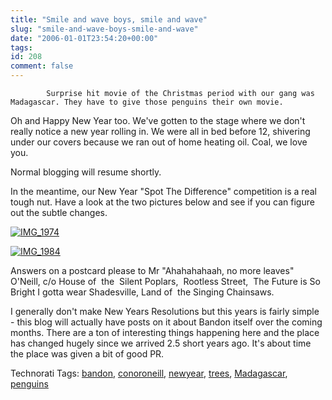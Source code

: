 ```yaml
---
title: "Smile and wave boys, smile and wave"
slug: "smile-and-wave-boys-smile-and-wave"
date: "2006-01-01T23:54:20+00:00"
tags:
id: 208
comment: false
---
```


            Surprise hit movie of the Christmas period with our gang was Madagascar. They have to give those penguins their own movie. 

Oh and Happy New Year too. We've gotten to the stage where we don't really notice a new year rolling in. We were all in bed before 12, shivering under our covers because we ran out of home heating oil. Coal, we love you.

Normal blogging will resume shortly.

In the meantime, our New Year "Spot The Difference" competition is a real tough nut. Have a look at the two pictures below and see if you can figure out the subtle changes. 

[![IMG_1974](http://static.flickr.com/39/80519351_e823874373_m.jpg)](http://www.flickr.com/photos/bandon1/80519351/ "Photo Sharing")

[![IMG_1984](http://static.flickr.com/39/80519578_59d7b6bb0f_m.jpg)](http://www.flickr.com/photos/bandon1/80519578/ "Photo Sharing")

Answers on a postcard please to Mr "Ahahahahaah, no more leaves" O'Neill, c/o House of&nbsp; the&nbsp; Silent Poplars,&nbsp; Rootless Street,&nbsp; The Future is So Bright I gotta wear Shadesville, Land of&nbsp; the Singing Chainsaws.

I generally don't make New Years Resolutions but this years is fairly simple - this blog will actually have posts on it about Bandon itself over the coming months. There are a ton of interesting things happening here and the place has changed hugely since we arrived 2.5 short years ago. It's about time the place was given a bit of good PR.

Technorati Tags: [bandon](http://technorati.com/tag/bandon), [conoroneill](http://technorati.com/tag/conoroneill), [newyear](http://technorati.com/tag/newyear), [trees](http://technorati.com/tag/trees), [Madagascar](http://technorati.com/tag/Madagascar), [penguins](http://technorati.com/tag/penguins)
